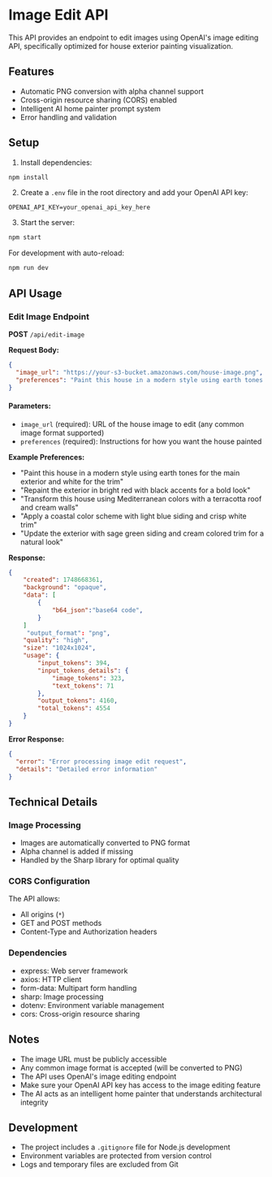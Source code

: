 # Image Edit API

This API provides an endpoint to edit images using OpenAI's image editing API, specifically optimized for house exterior painting visualization.

## Features
- Automatic PNG conversion with alpha channel support
- Cross-origin resource sharing (CORS) enabled
- Intelligent AI home painter prompt system
- Error handling and validation

## Setup

1. Install dependencies:

```bash
npm install
```

2. Create a `.env` file in the root directory and add your OpenAI API key:

```
OPENAI_API_KEY=your_openai_api_key_here
```

3. Start the server:

```bash
npm start
```

For development with auto-reload:

```bash
npm run dev
```

## API Usage

### Edit Image Endpoint

**POST** `/api/edit-image`

**Request Body:**

```json
{
  "image_url": "https://your-s3-bucket.amazonaws.com/house-image.png",
  "preferences": "Paint this house in a modern style using earth tones for the main exterior and white for the trim"
}
```

#### Parameters:

- `image_url` (required): URL of the house image to edit (any common image format supported)
- `preferences` (required): Instructions for how you want the house painted

**Example Preferences:**

- "Paint this house in a modern style using earth tones for the main exterior and white for the trim"
- "Repaint the exterior in bright red with black accents for a bold look"
- "Transform this house using Mediterranean colors with a terracotta roof and cream walls"
- "Apply a coastal color scheme with light blue siding and crisp white trim"
- "Update the exterior with sage green siding and cream colored trim for a natural look"

**Response:**

```json
{
    "created": 1748668361,
    "background": "opaque",
    "data": [
        {
            "b64_json":"base64 code",
        }
    ]
     "output_format": "png",
    "quality": "high",
    "size": "1024x1024",
    "usage": {
        "input_tokens": 394,
        "input_tokens_details": {
            "image_tokens": 323,
            "text_tokens": 71
        },
        "output_tokens": 4160,
        "total_tokens": 4554
    }
}
```

**Error Response:**

```json
{
  "error": "Error processing image edit request",
  "details": "Detailed error information"
}
```

## Technical Details

### Image Processing
- Images are automatically converted to PNG format
- Alpha channel is added if missing
- Handled by the Sharp library for optimal quality

### CORS Configuration
The API allows:
- All origins (`*`)
- GET and POST methods
- Content-Type and Authorization headers

### Dependencies
- express: Web server framework
- axios: HTTP client
- form-data: Multipart form handling
- sharp: Image processing
- dotenv: Environment variable management
- cors: Cross-origin resource sharing

## Notes

- The image URL must be publicly accessible
- Any common image format is accepted (will be converted to PNG)
- The API uses OpenAI's image editing endpoint
- Make sure your OpenAI API key has access to the image editing feature
- The AI acts as an intelligent home painter that understands architectural integrity

## Development
- The project includes a `.gitignore` file for Node.js development
- Environment variables are protected from version control
- Logs and temporary files are excluded from Git
